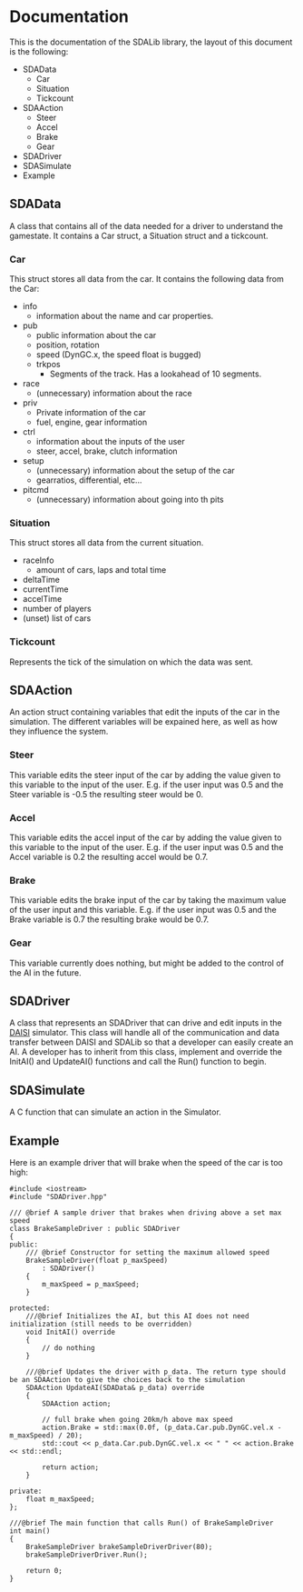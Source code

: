 # Documentation

This is the documentation of the SDALib library, the layout of this document is the following:
- SDAData
  - Car
  - Situation
  - Tickcount
- SDAAction
  - Steer
  - Accel
  - Brake
  - Gear 
- SDADriver
- SDASimulate
- Example

## SDAData

A class that contains all of the data needed for a driver to understand the gamestate. It contains a Car struct, a Situation struct and a tickcount.

### Car

This struct stores all data from the car. It contains the following data from the Car:
- info
  - information about the name and car properties.
- pub
  - public information about the car
  - position, rotation
  - speed (DynGC.x, the speed float is bugged)
  - trkpos
    - Segments of the track. Has a lookahead of 10 segments.
- race
  -  (unnecessary) information about the race
- priv
  - Private information of the car
  - fuel, engine, gear information
- ctrl
  - information about the inputs of the user
  - steer, accel, brake, clutch information
- setup
  - (unnecessary) information about the setup of the car
  - gearratios, differential, etc...
- pitcmd
  - (unnecessary) information about going into th pits

### Situation

This struct stores all data from the current situation.
- raceInfo
  -  amount of cars, laps and total time
-  deltaTime
-  currentTime
-  accelTime
-  number of players
-  (unset) list of cars

### Tickcount

Represents the tick of the simulation on which the data was sent. 

## SDAAction

An action struct containing  variables that edit the inputs of the car in the simulation. The different variables will be expained here, as well as how they influence the system.

### Steer

This variable edits the steer input of the car by adding the value given to this variable to the input of the user. E.g. if the user input was 0.5 and the Steer variable is -0.5 the resulting steer would be 0.

### Accel

This variable edits the accel input of the car by adding the value given to this variable to the input of the user. E.g. if the user input was 0.5 and the Accel variable is 0.2 the resulting accel would be 0.7.

### Brake

This variable edits the brake input of the car by taking the maximum value of the user input and this variable. E.g. if the user input was 0.5 and the Brake variable is 0.7 the resulting brake would be 0.7.

### Gear

This variable currently does nothing, but might be added to the control of the AI in the future.

## SDADriver

A class that represents an SDADriver that can drive and edit inputs in the [DAISI](https://github.com/red-panda-productions/speed-dreams) simulator. This class will handle all of the communication and data transfer between DAISI and SDALib so that a developer can easily create an AI. A developer has to inherit from this class, implement and override the InitAI() and UpdateAI() functions and call the Run() function to begin.

## SDASimulate

A C function that can simulate an action in the Simulator.

## Example

Here is an example driver that will brake when the speed of the car is too high:

```
#include <iostream>
#include "SDADriver.hpp"

/// @brief A sample driver that brakes when driving above a set max speed
class BrakeSampleDriver : public SDADriver
{
public:
    /// @brief Constructor for setting the maximum allowed speed
    BrakeSampleDriver(float p_maxSpeed)
        : SDADriver()
    {
        m_maxSpeed = p_maxSpeed;
    }

protected:
    ///@brief Initializes the AI, but this AI does not need initialization (still needs to be overridden)
    void InitAI() override
    {
        // do nothing
    }
  
    ///@brief Updates the driver with p_data. The return type should be an SDAAction to give the choices back to the simulation
    SDAAction UpdateAI(SDAData& p_data) override
    {
        SDAAction action;

        // full brake when going 20km/h above max speed
        action.Brake = std::max(0.0f, (p_data.Car.pub.DynGC.vel.x - m_maxSpeed) / 20);
        std::cout << p_data.Car.pub.DynGC.vel.x << " " << action.Brake << std::endl;

        return action;
    }

private:
    float m_maxSpeed;
};

///@brief The main function that calls Run() of BrakeSampleDriver
int main()
{
    BrakeSampleDriver brakeSampleDriverDriver(80);
    brakeSampleDriverDriver.Run();

    return 0;
}
```


